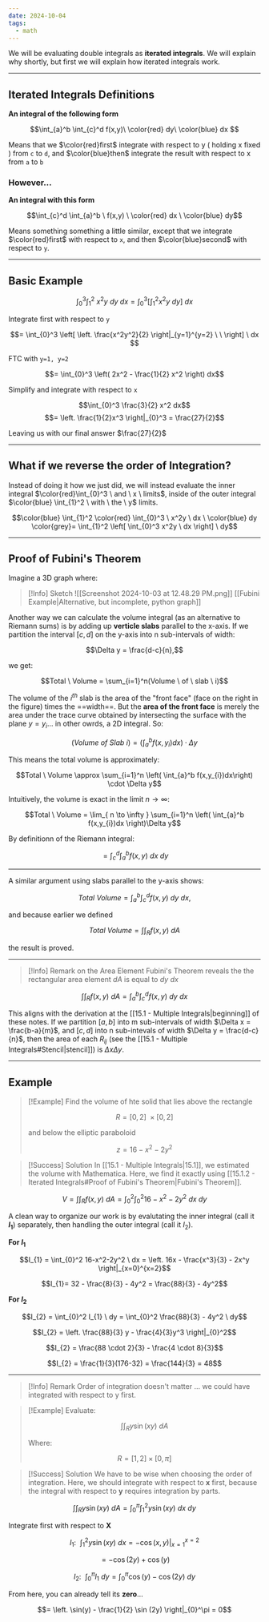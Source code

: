 ```yaml
---
date: 2024-10-04
tags:
  - math
---
```

We will be evaluating double integrals as **iterated integrals**. We will explain why shortly, but first we will explain how iterated integrals work.

---

## Iterated Integrals Definitions

**An integral of the following form**

$$\int_{a}^b \int_{c}^d f(x,y)\ \color{red} dy\ \color{blue} dx $$

Means that we $\color{red}first$ integrate with respect to y ( holding x fixed ) from `c` to `d`, and $\color{blue}then$ integrate the result with respect to x from `a` to `b`

### However...

**An integral with this form**

$$\int_{c}^d \int_{a}^b \ f(x,y) \ \color{red} dx \ \color{blue} dy$$

Means something something a little similar, except that we integrate $\color{red}first$ with respect to `x`, and then $\color{blue}second$ with respect to `y`.

---

## Basic Example

$$\int _{0} ^ 3 \int_{1}^2 \ x^2 y \ dy \ dx = \int_{0}^3 \left[ \int_{1}^2 x^2y \ dy \right] \ dx$$

Integrate first with respect to `y`

$$= \int_{0}^3 \left[ \left. \frac{x^2y^2}{2} \right|_{y=1}^{y=2} \ \  \right] \ dx $$

FTC with `y=1, y=2`

$$= \int_{0}^3 \left( 2x^2 - \frac{1}{2} x^2 \right) dx$$

Simplify and integrate with respect to `x`

$$\int_{0}^3 \frac{3}{2} x^2 dx$$
$$= \left. \frac{1}{2}x^3 \right|_{0}^3 = \frac{27}{2}$$

Leaving us with our final answer $\frac{27}{2}$

---

## What if we reverse the order of Integration?

Instead of doing it how we just did, we will instead evaluate the inner integral $\color{red}\int_{0}^3 \ and \ x \  limits$, inside of the outer integral $\color{blue} \int_{1}^2 \ with \ the \ y$ limits.

$$\color{blue} \int_{1}^2 \color{red} \int_{0}^3 \ x^2y \ dx \ \color{blue} dy  \color{grey}= \int_{1}^2 \left[ \int_{0}^3 x^2y \ dx \right] \ dy$$


---

## Proof of Fubini's Theorem

Imagine a 3D graph where: 

>[!Info] Sketch
![[Screenshot 2024-10-03 at 12.48.29 PM.png]]
[[Fubini Example|Alternative, but incomplete, python graph]]

Another way we can calculate the volume integral (as an alternative to Riemann sums) is by adding up **verticle slabs** parallel to the x-axis. If we partition the interval $[c,d]$ on the y-axis into n sub-intervals of width:

$$\Delta y = \frac{d-c}{n},$$

we get:

$$Total \ Volume = \sum_{i=1}^n(Volume \ of \ slab \ i)$$

The volume of the $i^{th}$ slab is the area of the "front face" (face on the right in the figure) times the ==width==. But the **area of the front face** is merely the area under the trace curve obtained by intersecting the surface with the plane $y=y_{i} \dots$ in other owrds, a 2D integral. So:

$$(Volume \ of \ Slab \ i) = \left( \int_{a}^b f(x,y_{i})dx \right) \cdot \Delta y$$

This means the total volume is approximately:

$$Total \ Volume \approx \sum_{i=1}^n \left( \int_{a}^b f(x,y_{i})dx\right) \cdot \Delta y$$

Intuitively, the volume is exact in the limit $n \rightarrow \infty$:

$$Total \ Volume = \lim_{ n \to \infty } \sum_{i=1}^n \left( \int_{a}^b f(x,y_{i})dx \right)\Delta y$$

By definitionn of the Riemann integral:

$$= \int_{c}^d \int_{a}^b f(x,y) \ dx \ dy$$

---

A similar argument using slabs parallel to the y-axis shows:

$$Total \ Volume = \int_{a}^b \int_{c}^d f(x,y) \ dy \ dx,$$

and because earlier we defined 

$$Total \ Volume = \int \int_{R} f(x,y) \ dA$$

the result is proved.

---

>[!Info] Remark on the Area Element
> Fubini's Theorem reveals the the rectangular area element $dA$ is equal to $dy \ dx$

$$\int \int_{R} f(x,y) \ dA = \int_{a}^b \int_{c}^d f(x,y) \ dy \ dx$$

This aligns with the derivation at the [[15.1 - Multiple Integrals|beginning]] of these notes. If we partition $[a,b]$ into m sub-intervals of width $\Delta x = \frac{b-a}{m}$, and $[c,d]$ into n sub-intevals of width $\Delta y = \frac{d-c}{n}$, then the area of each $R_{ij}$ (see the [[15.1 - Multiple Integrals#Stencil|stencil]]) is $\Delta x \Delta y$.

---

## Example

>[!Example]
> Find the volume of hte solid that lies above the rectangle
>
> $$R = [0,2] \ \times [0,2]$$
> 
> and below the elliptic paraboloid 
>
> $$z = 16-x^2-2y^2$$

>[!Success] Solution
> In [[15.1 - Multiple Integrals|15.1]], we estimated the volume with Mathematica. Here, we find it exactly using [[15.1.2 - Iterated Integrals#Proof of Fubini's Theorem|Fubini's Theorem]].

$$V = \int \int _{R} f(x,y) \ dA = \int_{0}^2 \int_{0}^2 16-x^2 - 2y^2 \ dx \ dy$$

A clean way to organize our work is by evalutating the inner integral (call it **$I_{1}$**) separately, then handling the outer integral (call it $I_{2}$).

**For $I_{1}$**

$$I_{1} = \int_{0}^2 16-x^2-2y^2 \ dx = \left. 16x - \frac{x^3}{3} - 2x^y \right|_{x=0}^{x=2}$$

$$I_{1}= 32 - \frac{8}{3} - 4y^2 = \frac{88}{3} - 4y^2$$

**For $I_{2}$**

$$I_{2} = \int_{0}^2 I_{1} \ dy = \int_{0}^2 \frac{88}{3} - 4y^2 \ dy$$

$$I_{2} = \left. \frac{88}{3} y - \frac{4}{3}y^3 \right|_{0}^2$$

$$I_{2} = \frac{88 \cdot 2}{3} - \frac{4 \cdot 8}{3}$$

$$I_{2} = \frac{1}{3}(176-32) = \frac{144}{3} = 48$$

---

> [!Info] Remark
> Order of integration doesn't matter ... we could have integrated with respect to y first.

>[!Example]
> Evaluate:
>
> $$\int \int_{R} y \sin (xy) \ dA$$
>
> Where:
>
> $$R = [1,2] \times [0,\pi]$$

>[!Success] Solution
> We have to be wise when choosing the order of integration. Here, we should integrate with respect to **x** first, because the integral with respect to **y** requires integration by parts.

$$\int \int _{R} y \sin(xy) \ dA = \int_{0}^\pi \int_{1}^2 y \sin(xy) \ dx \ dy$$

Integrate first with respect to **X**

$$I_{1}: \ \ \left. \int _{1}^2 y \sin(xy) \ dx =  -\cos(x,y) \right|_{x=1}^{x=2}$$

$$ = -\cos(2y) + \cos(y)$$

$$I_{2}: \ \ \int_{0}^\pi I_{1} \ dy = \int_{0}^\pi \cos(y) - \cos(2y) \ dy$$

From here, you can already tell its **zero**...

$$= \left. \sin(y) - \frac{1}{2} \sin (2y) \right|_{0}^\pi = 0$$

